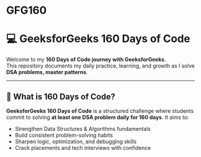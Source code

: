 # GFG160
# 💻 GeeksforGeeks 160 Days of Code

Welcome to my **160 Days of Code journey with GeeksforGeeks**.  
This repository documents my daily practice, learning, and growth as I solve **DSA problems, master patterns**.

---

## 📅 **What is 160 Days of Code?**

**GeeksforGeeks 160 Days of Code** is a structured challenge where students commit to solving **at least one DSA problem daily for 160 days**. It aims to:

- Strengthen Data Structures & Algorithms fundamentals
- Build consistent problem-solving habits
- Sharpen logic, optimization, and debugging skills
- Crack placements and tech interviews with confidence
